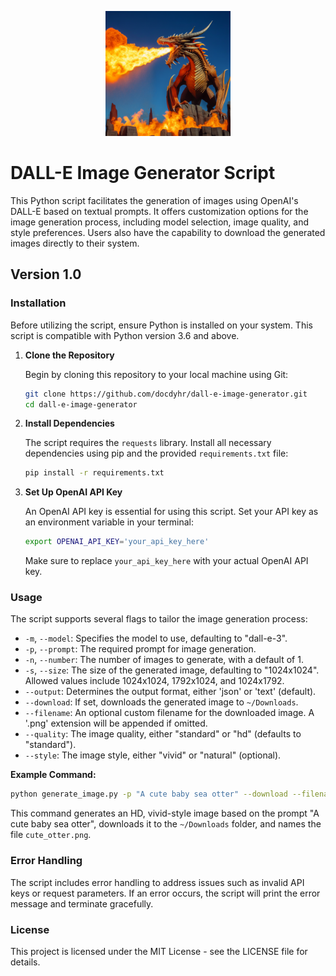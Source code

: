 <p align="center">
  <img src="/images/Dall-E-3-Image-Generator.png" alt="Project Logo" width="200"/>
</p>


# DALL-E Image Generator Script

This Python script facilitates the generation of images using OpenAI's DALL-E based on textual prompts. It offers customization options for the image generation process, including model selection, image quality, and style preferences. Users also have the capability to download the generated images directly to their system.

## Version 1.0

### Installation

Before utilizing the script, ensure Python is installed on your system. This script is compatible with Python version 3.6 and above.

1. **Clone the Repository**

   Begin by cloning this repository to your local machine using Git:

   ```bash
   git clone https://github.com/docdyhr/dall-e-image-generator.git
   cd dall-e-image-generator
   ```

2. **Install Dependencies**

   The script requires the `requests` library. Install all necessary dependencies using pip and the provided `requirements.txt` file:

   ```bash
   pip install -r requirements.txt
   ```

3. **Set Up OpenAI API Key**

   An OpenAI API key is essential for using this script. Set your API key as an environment variable in your terminal:

   ```bash
   export OPENAI_API_KEY='your_api_key_here'
   ```

   Make sure to replace `your_api_key_here` with your actual OpenAI API key.

### Usage

The script supports several flags to tailor the image generation process:

- `-m`, `--model`: Specifies the model to use, defaulting to "dall-e-3".
- `-p`, `--prompt`: The required prompt for image generation.
- `-n`, `--number`: The number of images to generate, with a default of 1.
- `-s`, `--size`: The size of the generated image, defaulting to "1024x1024". Allowed values include 1024x1024, 1792x1024, and 1024x1792.
- `--output`: Determines the output format, either 'json' or 'text' (default).
- `--download`: If set, downloads the generated image to `~/Downloads`.
- `--filename`: An optional custom filename for the downloaded image. A '.png' extension will be appended if omitted.
- `--quality`: The image quality, either "standard" or "hd" (defaults to "standard").
- `--style`: The image style, either "vivid" or "natural" (optional).

**Example Command:**

```bash
python generate_image.py -p "A cute baby sea otter" --download --filename "cute_otter" --quality "hd" --style "vivid"
```

This command generates an HD, vivid-style image based on the prompt "A cute baby sea otter", downloads it to the `~/Downloads` folder, and names the file `cute_otter.png`.

### Error Handling

The script includes error handling to address issues such as invalid API keys or request parameters. If an error occurs, the script will print the error message and terminate gracefully.

### License

This project is licensed under the MIT License - see the LICENSE file for details.
